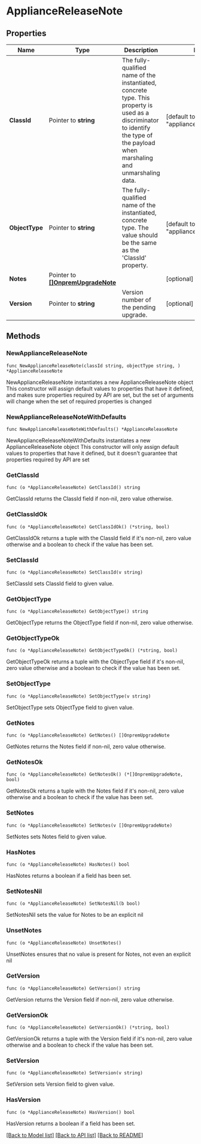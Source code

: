 # ApplianceReleaseNote

## Properties

Name | Type | Description | Notes
------------ | ------------- | ------------- | -------------
**ClassId** | Pointer to **string** | The fully-qualified name of the instantiated, concrete type. This property is used as a discriminator to identify the type of the payload when marshaling and unmarshaling data. | [default to "appliance.ReleaseNote"]
**ObjectType** | Pointer to **string** | The fully-qualified name of the instantiated, concrete type. The value should be the same as the &#39;ClassId&#39; property. | [default to "appliance.ReleaseNote"]
**Notes** | Pointer to [**[]OnpremUpgradeNote**](OnpremUpgradeNote.md) |  | [optional] 
**Version** | Pointer to **string** | Version number of the pending upgrade. | [optional] [readonly] 

## Methods

### NewApplianceReleaseNote

`func NewApplianceReleaseNote(classId string, objectType string, ) *ApplianceReleaseNote`

NewApplianceReleaseNote instantiates a new ApplianceReleaseNote object
This constructor will assign default values to properties that have it defined,
and makes sure properties required by API are set, but the set of arguments
will change when the set of required properties is changed

### NewApplianceReleaseNoteWithDefaults

`func NewApplianceReleaseNoteWithDefaults() *ApplianceReleaseNote`

NewApplianceReleaseNoteWithDefaults instantiates a new ApplianceReleaseNote object
This constructor will only assign default values to properties that have it defined,
but it doesn't guarantee that properties required by API are set

### GetClassId

`func (o *ApplianceReleaseNote) GetClassId() string`

GetClassId returns the ClassId field if non-nil, zero value otherwise.

### GetClassIdOk

`func (o *ApplianceReleaseNote) GetClassIdOk() (*string, bool)`

GetClassIdOk returns a tuple with the ClassId field if it's non-nil, zero value otherwise
and a boolean to check if the value has been set.

### SetClassId

`func (o *ApplianceReleaseNote) SetClassId(v string)`

SetClassId sets ClassId field to given value.


### GetObjectType

`func (o *ApplianceReleaseNote) GetObjectType() string`

GetObjectType returns the ObjectType field if non-nil, zero value otherwise.

### GetObjectTypeOk

`func (o *ApplianceReleaseNote) GetObjectTypeOk() (*string, bool)`

GetObjectTypeOk returns a tuple with the ObjectType field if it's non-nil, zero value otherwise
and a boolean to check if the value has been set.

### SetObjectType

`func (o *ApplianceReleaseNote) SetObjectType(v string)`

SetObjectType sets ObjectType field to given value.


### GetNotes

`func (o *ApplianceReleaseNote) GetNotes() []OnpremUpgradeNote`

GetNotes returns the Notes field if non-nil, zero value otherwise.

### GetNotesOk

`func (o *ApplianceReleaseNote) GetNotesOk() (*[]OnpremUpgradeNote, bool)`

GetNotesOk returns a tuple with the Notes field if it's non-nil, zero value otherwise
and a boolean to check if the value has been set.

### SetNotes

`func (o *ApplianceReleaseNote) SetNotes(v []OnpremUpgradeNote)`

SetNotes sets Notes field to given value.

### HasNotes

`func (o *ApplianceReleaseNote) HasNotes() bool`

HasNotes returns a boolean if a field has been set.

### SetNotesNil

`func (o *ApplianceReleaseNote) SetNotesNil(b bool)`

 SetNotesNil sets the value for Notes to be an explicit nil

### UnsetNotes
`func (o *ApplianceReleaseNote) UnsetNotes()`

UnsetNotes ensures that no value is present for Notes, not even an explicit nil
### GetVersion

`func (o *ApplianceReleaseNote) GetVersion() string`

GetVersion returns the Version field if non-nil, zero value otherwise.

### GetVersionOk

`func (o *ApplianceReleaseNote) GetVersionOk() (*string, bool)`

GetVersionOk returns a tuple with the Version field if it's non-nil, zero value otherwise
and a boolean to check if the value has been set.

### SetVersion

`func (o *ApplianceReleaseNote) SetVersion(v string)`

SetVersion sets Version field to given value.

### HasVersion

`func (o *ApplianceReleaseNote) HasVersion() bool`

HasVersion returns a boolean if a field has been set.


[[Back to Model list]](../README.md#documentation-for-models) [[Back to API list]](../README.md#documentation-for-api-endpoints) [[Back to README]](../README.md)


